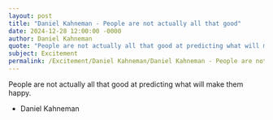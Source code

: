 ```yaml
---
layout: post
title: "Daniel Kahneman - People are not actually all that good"
date: 2024-12-28 12:00:00 -0000
author: Daniel Kahneman
quote: "People are not actually all that good at predicting what will make them happy."
subject: Excitement
permalink: /Excitement/Daniel Kahneman/Daniel Kahneman - People are not actually all that good
---
```


People are not actually all that good at predicting what will make them happy.

- Daniel Kahneman

